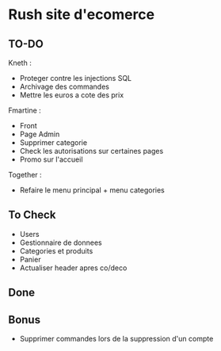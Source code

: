 # Rush site d'ecomerce
## TO-DO
Kneth :
- Proteger contre les injections SQL
- Archivage des commandes
- Mettre les euros a cote des prix

Fmartine :
- Front
- Page Admin
- Supprimer categorie
- Check les autorisations sur certaines pages
- Promo sur l'accueil

Together :
- Refaire le menu principal + menu categories

## To Check
- Users
- Gestionnaire de donnees
- Categories et produits
- Panier
- Actualiser header apres co/deco


## Done


## Bonus
- Supprimer commandes lors de la suppression d'un compte